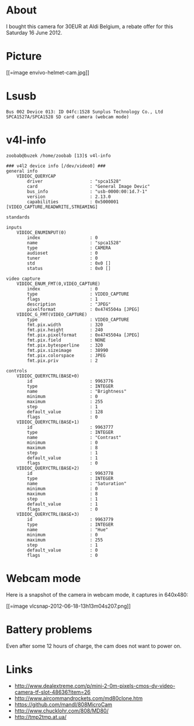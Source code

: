 # About


I bought this camera for 30EUR at Aldi Belgium, a rebate offer for this Saturday 16 June 2012.

# Picture


[[=image envivo-helmet-cam.jpg]]

# Lsusb



    Bus 002 Device 013: ID 04fc:1528 Sunplus Technology Co., Ltd SPCA1527A/SPCA1528 SD card camera (webcam mode)


# v4l-info



    zoobab@buzek /home/zoobab [13]$ v4l-info 
    
    ### v4l2 device info [/dev/video0] ###
    general info
        VIDIOC_QUERYCAP
            driver                  : "spca1528"
            card                    : "General Image Devic"
            bus_info                : "usb-0000:00:1d.7-1"
            version                 : 2.13.0
            capabilities            : 0x5000001 [VIDEO_CAPTURE,READWRITE,STREAMING]
    
    standards
    
    inputs
        VIDIOC_ENUMINPUT(0)
            index                   : 0
            name                    : "spca1528"
            type                    : CAMERA
            audioset                : 0
            tuner                   : 0
            std                     : 0x0 []
            status                  : 0x0 []
    
    video capture
        VIDIOC_ENUM_FMT(0,VIDEO_CAPTURE)
            index                   : 0
            type                    : VIDEO_CAPTURE
            flags                   : 1
            description             : "JPEG"
            pixelformat             : 0x4745504a [JPEG]
        VIDIOC_G_FMT(VIDEO_CAPTURE)
            type                    : VIDEO_CAPTURE
            fmt.pix.width           : 320
            fmt.pix.height          : 240
            fmt.pix.pixelformat     : 0x4745504a [JPEG]
            fmt.pix.field           : NONE
            fmt.pix.bytesperline    : 320
            fmt.pix.sizeimage       : 38990
            fmt.pix.colorspace      : JPEG
            fmt.pix.priv            : 2
    
    controls
        VIDIOC_QUERYCTRL(BASE+0)
            id                      : 9963776
            type                    : INTEGER
            name                    : "Brightness"
            minimum                 : 0
            maximum                 : 255
            step                    : 1
            default_value           : 128
            flags                   : 0
        VIDIOC_QUERYCTRL(BASE+1)
            id                      : 9963777
            type                    : INTEGER
            name                    : "Contrast"
            minimum                 : 0
            maximum                 : 8
            step                    : 1
            default_value           : 1
            flags                   : 0
        VIDIOC_QUERYCTRL(BASE+2)
            id                      : 9963778
            type                    : INTEGER
            name                    : "Saturation"
            minimum                 : 0
            maximum                 : 8
            step                    : 1
            default_value           : 1
            flags                   : 0
        VIDIOC_QUERYCTRL(BASE+3)
            id                      : 9963779
            type                    : INTEGER
            name                    : "Hue"
            minimum                 : 0
            maximum                 : 255
            step                    : 1
            default_value           : 0
            flags                   : 0


# Webcam mode


Here is a snapshot of the camera in webcam mode, it captures in 640x480:

[[=image vlcsnap-2012-06-18-13h13m04s207.png]]

# Battery problems


Even after some 12 hours of charge, the cam does not want to power on.

# Links


* <http://www.dealextreme.com/p/mini-2-0m-pixels-cmos-dv-video-camera-tf-slot-48636?item=26>  
* <http://www.aircommandrockets.com/md80clone.htm>  
* <https://github.com/mandl/808MicroCam>  
* <http://www.chucklohr.com/808/MD80/>  
* <http://tmp2tmp.at.ua/>  